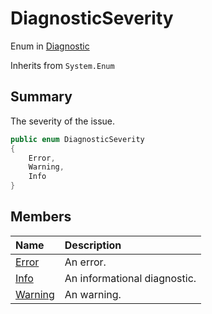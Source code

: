 # DiagnosticSeverity

Enum in [Diagnostic](api/csharp/yarn.compiler.diagnostic.md)

Inherits from `System.Enum`

## Summary


The severity of the issue.


```csharp
public enum DiagnosticSeverity
{
    Error,
    Warning,
    Info
}
```

## Members

|Name|Description|
|:---|:---|
|[Error](api/csharp/yarn.compiler.diagnostic.diagnosticseverity.error.md)|An error.|
|[Info](api/csharp/yarn.compiler.diagnostic.diagnosticseverity.info.md)|An informational diagnostic.|
|[Warning](api/csharp/yarn.compiler.diagnostic.diagnosticseverity.warning.md)|An warning.|

